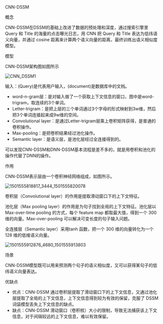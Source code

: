 CNN-DSSM

概念

CNN-DSSM在DSSM的基础上改进了数据的预处理和深度，通过搜索引擎里 Query 和 Title 的海量的点击曝光日志，用 CNN 把 Query 和 Title 表达为低纬语义向量，并通过 cosine 距离来计算两个语义向量的距离，最终训练出语义相似度模型。

模型

CNN-DSSM架构图如图所示

![CNN_DSSM1](C:\Users\apple\Desktop\image\CNN_DSSM1.png)

输入：\(Query\)是代表用户输入，\(document\)是数据库中的文档。

- word-n-gram层：是对输入做了一个获取上下文信息的窗口，图中是word-trigram，取连续的3个单词。
- Letter-trigram：是把上层的三个单词通过3个字母的形式映射到3w维，然后把3个单词连接起来成9w维的空间。
- Convolutional layer：是通过Letter-trigram层乘上卷积矩阵获得，是普通的卷积操作。
- Max-pooling：是把卷积结果经过池化操作。
- Semantic layer：是语义层，是池化层经过全连接得到的。

可以发现CNN-DSSM和DNN-DSSM基本流程是差不多的，就是用卷积和池化的操作代替了DNN的操作。

作用

CNN-DSSM表示层由一个卷积神经网络组成，如图所示。

![1501555818817_3444_1501555820078](C:\Users\apple\Desktop\image\1501555818817_3444_1501555820078.png)

卷积层（Convolutional layer）的作用是提取滑动窗口下的上下文特征。

池化层（Max pooling layer）的作用是为句子找到全局的上下文特征。池化层以 Max-over-time pooling 的方式，每个 feature map 都取最大值，得到一个 300 维的向量。Max-over-pooling 可以解决可变长度的句子输入问题。

全连接层（Semantic layer）采用tanh 函数，把一个 300 维的向量转化为一个 128 维的低维语义向量。

![1501555912876_4680_1501555913803](C:\Users\apple\Desktop\image\1501555912876_4680_1501555913803.png)

场景

CNN-DSSM模型既可以用来预测两个句子的语义相似度，又可以获得某句子的低纬语义向量表达。

优缺点

- 优点：CNN-DSSM 通过卷积层提取了滑动窗口下的上下文信息，又通过池化层提取了全局的上下文信息，上下文信息得到较为有效的保留，克服了 DSSM 词袋模型丢失上下文信息的缺点。
- 缺点：CNN-DSSM 滑动窗口（卷积核）大小的限制，导致无法捕获该上下文信息，对于间隔较远的上下文信息，难以有效保留。